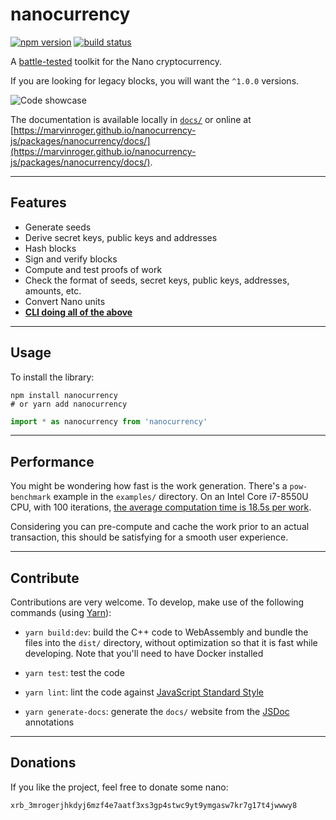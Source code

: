 # nanocurrency

[![npm version](https://img.shields.io/npm/v/nanocurrency.svg)](https://www.npmjs.com/package/nanocurrency)
[![build status](https://travis-ci.org/marvinroger/nanocurrency-js.svg?branch=master)](https://travis-ci.org/marvinroger/nanocurrency-js)

A [battle-tested](__tests__) toolkit for the Nano cryptocurrency.

If you are looking for legacy blocks, you will want the `^1.0.0` versions.

![Code showcase](https://raw.githubusercontent.com/marvinroger/nanocurrency-js/master/packages/nanocurrency/showcase.png)

The documentation is available locally in [`docs/`](docs/) or online at [https://marvinroger.github.io/nanocurrency-js/packages/nanocurrency/docs/](https://marvinroger.github.io/nanocurrency-js/packages/nanocurrency/docs/).

---

## Features

- Generate seeds
- Derive secret keys, public keys and addresses
- Hash blocks
- Sign and verify blocks
- Compute and test proofs of work
- Check the format of seeds, secret keys, public keys, addresses, amounts, etc.
- Convert Nano units
- **[CLI doing all of the above](https://www.npmjs.com/package/nanocurrency-cli)**

---

## Usage

To install the library:

```
npm install nanocurrency
# or yarn add nanocurrency
```

```js
import * as nanocurrency from 'nanocurrency'
```

---

## Performance

You might be wondering how fast is the work generation. There's a `pow-benchmark` example in the `examples/` directory.
On an Intel Core i7-8550U CPU, with 100 iterations, [the average computation time is 18.5s per work](https://gist.github.com/marvinroger/5181d213df1306fe2f7af0578d365aa3).

Considering you can pre-compute and cache the work prior to an actual transaction, this should be satisfying for a smooth user experience.

---

## Contribute

Contributions are very welcome. To develop, make use of the following commands (using [Yarn](https://yarnpkg.com)):

- `yarn build:dev`: build the C++ code to WebAssembly and bundle the files into the `dist/` directory, without optimization so that it is fast while developing. Note that you'll need to have Docker installed

- `yarn test`: test the code

- `yarn lint`: lint the code against [JavaScript Standard Style](https://standardjs.com)

- `yarn generate-docs`: generate the `docs/` website from the [JSDoc](http://usejsdoc.org) annotations

---

## Donations

If you like the project, feel free to donate some nano:

`xrb_3mrogerjhkdyj6mzf4e7aatf3xs3gp4stwc9yt9ymgasw7kr7g17t4jwwwy8`
